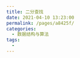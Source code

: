 ```yaml
---
title: 二分查找
date: 2021-04-10 13:23:00
permalink: /pages/a8425f/
categories:
  - 数据结构与算法
tags:
  - 
---
```

